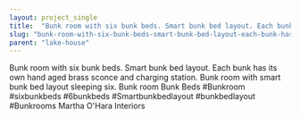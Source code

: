 ```yaml
---
layout: project_single
title:  "Bunk room with six bunk beds. Smart bunk bed layout. Each bunk has its own hand aged brass sconce and charging station. Bunk room with smart bunk bed layout sleeping six. Bunk room Bunk Beds #Bunkroom #sixbunkbeds #6bunkbeds #Smartbunkbedlayout #bunk"
slug: "bunk-room-with-six-bunk-beds-smart-bunk-bed-layout-each-bunk-has-its-own"
parent: "lake-house"
---
```

Bunk room with six bunk beds. Smart bunk bed layout. Each bunk has its own hand aged brass sconce and charging station. Bunk room with smart bunk bed layout sleeping six. Bunk room Bunk Beds #Bunkroom #sixbunkbeds #6bunkbeds #Smartbunkbedlayout #bunkbedlayout #Bunkrooms Martha O'Hara Interiors